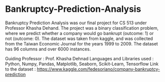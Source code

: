 # Bankruptcy-Prediction-Analysis
Bankruptcy Prediction Analysis was our final project for CS 513 under Professor Khasha Dehand. The project was a binary classification problem, where we predict whether a company would go bankrupt (outcome: 1) or not (outcome: 0). The dataset was taken from kaggle, and was collected from the Taiwan Economic Journal for the years 1999 to 2009. The dataset has 96 columns and over 6000 instances.

Guiding Professor            : Prof. Khasha Dehnad
Languages and Libraries used : Python, Numpy, Pandas, Matplotlib,  Seaborn, Scikit-Learn, Tensorflow
Link to the dataset          : https://www.kaggle.com/fedesoriano/company-bankruptcy-prediction

